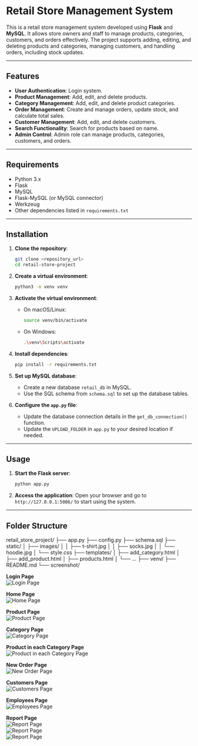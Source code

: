 # Retail Store Management System

This is a retail store management system developed using **Flask** and **MySQL**. It allows store owners and staff to manage products, categories, customers, and orders effectively. The project supports adding, editing, and deleting products and categories, managing customers, and handling orders, including stock updates.

---

## Features

- **User Authentication**: Login system.
- **Product Management**: Add, edit, and delete products.
- **Category Management**: Add, edit, and delete product categories.
- **Order Management**: Create and manage orders, update stock, and calculate total sales.
- **Customer Management**: Add, edit, and delete customers.
- **Search Functionality**: Search for products based on name.
- **Admin Control**: Admin role can manage products, categories, customers, and orders.

---

## Requirements

- Python 3.x
- Flask
- MySQL
- Flask-MySQL (or MySQL connector)
- Werkzeug
- Other dependencies listed in `requirements.txt`

---

## Installation

1. **Clone the repository**:
    ```bash
    git clone <repository_url>
    cd retail-store-project
    ```

2. **Create a virtual environment**:
    ```bash
    python3 -m venv venv
    ```

3. **Activate the virtual environment**:
    - On macOS/Linux:
      ```bash
      source venv/bin/activate
      ```
    - On Windows:
      ```bash
      .\venv\Scripts\activate
      ```

4. **Install dependencies**:
    ```bash
    pip install -r requirements.txt
    ```

5. **Set up MySQL database**:
    - Create a new database `retail_db` in MySQL.
    - Use the SQL schema from `schema.sql` to set up the database tables.

6. **Configure the `app.py` file**:
    - Update the database connection details in the `get_db_connection()` function.
    - Update the `UPLOAD_FOLDER` in `app.py` to your desired location if needed.

---

## Usage

1. **Start the Flask server**:
    ```bash
    python app.py
    ```

2. **Access the application**:
    Open your browser and go to `http://127.0.0.1:5006/` to start using the system.

---

## Folder Structure
retail_store_project/
├── app.py
├── config.py
├── schema.sql
├── static/
│ ├── images/
│ │ ├── t-shirt.jpg
│ │ ├── socks.jpg
│ │ └── hoodie.jpg
│ └── style.css
├── templates/
│ ├── add_category.html
│ ├── add_product.html
│ ├── products.html
│ └── ...
├── venv/
├── README.md
└── screenshot/

**Login Page**  
![Login Page](screenshots/login.png)

**Home Page**  
![Home Page](screenshots/homepage.png)

**Product Page**  
![Product Page](screenshots/product.png)

**Category Page**  
![Category Page](screenshots/category.png)

**Product in each Category Page**  
![Product in each Category Page](screenshots/product-in-cloth-category.png)

**New Order Page**  
![New Order Page](screenshots/new-order.png)

**Customers Page**  
![Customers Page](screenshots/customers.png)

**Employees Page**  
![Employees Page](screenshots/employees.png)

**Report Page**  
![Report Page](screenshots/report1.png)  
![Report Page](screenshots/report2.png)  
![Report Page](screenshots/report3.png)
